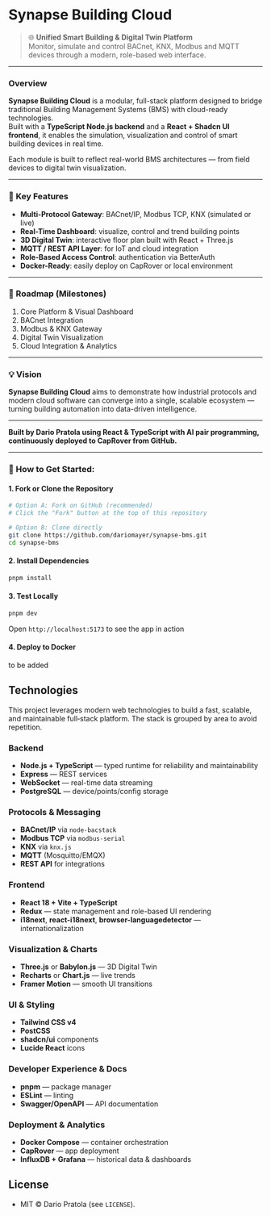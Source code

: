 # Synapse Building Cloud

> 🌐 **Unified Smart Building & Digital Twin Platform**  
> Monitor, simulate and control BACnet, KNX, Modbus and MQTT devices through a modern, role-based web interface.

---

### Overview

**Synapse Building Cloud** is a modular, full-stack platform designed to bridge traditional Building Management Systems (BMS) with cloud-ready technologies.  
Built with a **TypeScript Node.js backend** and a **React + Shadcn UI frontend**, it enables the simulation, visualization and control of smart building devices in real time.

Each module is built to reflect real-world BMS architectures — from field devices to digital twin visualization.

---

### 🔧 Key Features

- **Multi-Protocol Gateway**: BACnet/IP, Modbus TCP, KNX (simulated or live)
- **Real-Time Dashboard**: visualize, control and trend building points
- **3D Digital Twin**: interactive floor plan built with React + Three.js
- **MQTT / REST API Layer**: for IoT and cloud integration
- **Role-Based Access Control**: authentication via BetterAuth
- **Docker-Ready**: easily deploy on CapRover or local environment

---

### 🧭 Roadmap (Milestones)
1. Core Platform & Visual Dashboard  
2. BACnet Integration  
3. Modbus & KNX Gateway  
4. Digital Twin Visualization  
5. Cloud Integration & Analytics  

---

### 💡 Vision
**Synapse Building Cloud** aims to demonstrate how industrial protocols and modern cloud software can converge into a single, scalable ecosystem — turning building automation into data-driven intelligence.

---

**Built by Dario Pratola using React & TypeScript with AI pair programming, continuously deployed to CapRover from GitHub.**

---


### 📝 How to Get Started:

#### 1. Fork or Clone the Repository
```bash
# Option A: Fork on GitHub (recommended)
# Click the "Fork" button at the top of this repository

# Option B: Clone directly
git clone https://github.com/dariomayer/synapse-bms.git
cd synapse-bms
```

#### 2. Install Dependencies
```bash
pnpm install
```

#### 3. Test Locally
```bash
pnpm dev
```
Open `http://localhost:5173` to see the app in action

#### 4. Deploy to Docker
to be added

## Technologies

This project leverages modern web technologies to build a fast, scalable, and maintainable full‑stack platform. The stack is grouped by area to avoid repetition.

### Backend
- **Node.js + TypeScript** — typed runtime for reliability and maintainability
- **Express** — REST services
- **WebSocket** — real-time data streaming
- **PostgreSQL** — device/points/config storage

### Protocols & Messaging
- **BACnet/IP** via `node-bacstack`
- **Modbus TCP** via `modbus-serial`
- **KNX** via `knx.js`
- **MQTT** (Mosquitto/EMQX)
- **REST API** for integrations

### Frontend
- **React 18 + Vite + TypeScript**
- **Redux** — state management and role-based UI rendering
- **i18next**, **react-i18next**, **browser-languagedetector** — internationalization

### Visualization & Charts
- **Three.js** or **Babylon.js** — 3D Digital Twin
- **Recharts** or **Chart.js** — live trends
- **Framer Motion** — smooth UI transitions

### UI & Styling
- **Tailwind CSS v4**
- **PostCSS**
- **shadcn/ui** components
- **Lucide React** icons

### Developer Experience & Docs
- **pnpm** — package manager
- **ESLint** — linting
- **Swagger/OpenAPI** — API documentation

### Deployment & Analytics
- **Docker Compose** — container orchestration
- **CapRover** — app deployment
- **InfluxDB + Grafana** — historical data & dashboards


## License
- MIT © Dario Pratola (see `LICENSE`).

